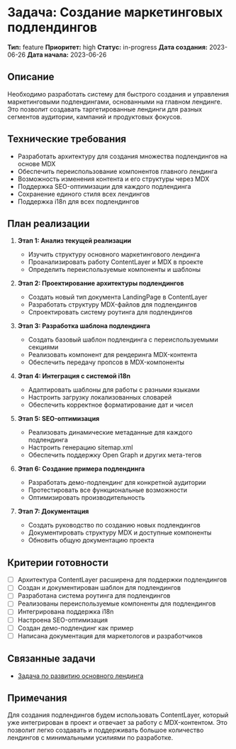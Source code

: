 # Задача: Создание маркетинговых подлендингов

**Тип:** feature
**Приоритет:** high
**Статус:** in-progress
**Дата создания:** 2023-06-26
**Дата начала:** 2023-06-26

## Описание
Необходимо разработать систему для быстрого создания и управления маркетинговыми подлендингами, основанными на главном лендинге. Это позволит создавать таргетированные лендинги для разных сегментов аудитории, кампаний и продуктовых фокусов.

## Технические требования
- Разработать архитектуру для создания множества подлендингов на основе MDX
- Обеспечить переиспользование компонентов главного лендинга
- Возможность изменения контента и его структуры через MDX
- Поддержка SEO-оптимизации для каждого подлендинга
- Сохранение единого стиля всех лендингов
- Поддержка i18n для всех подлендингов

## План реализации

1. **Этап 1: Анализ текущей реализации**
   - Изучить структуру основного маркетингового лендинга
   - Проанализировать работу ContentLayer и MDX в проекте
   - Определить переиспользуемые компоненты и шаблоны

2. **Этап 2: Проектирование архитектуры подлендингов**
   - Создать новый тип документа LandingPage в ContentLayer
   - Разработать структуру MDX-файлов для подлендингов
   - Спроектировать систему роутинга для подлендингов

3. **Этап 3: Разработка шаблона подлендинга**
   - Создать базовый шаблон подлендинга с переиспользуемыми секциями
   - Реализовать компонент для рендеринга MDX-контента 
   - Обеспечить передачу пропсов в MDX-компоненты

4. **Этап 4: Интеграция с системой i18n**
   - Адаптировать шаблоны для работы с разными языками
   - Настроить загрузку локализованных словарей
   - Обеспечить корректное форматирование дат и чисел

5. **Этап 5: SEO-оптимизация**
   - Реализовать динамические метаданные для каждого подлендинга
   - Настроить генерацию sitemap.xml
   - Обеспечить поддержку Open Graph и других мета-тегов

6. **Этап 6: Создание примера подлендинга**
   - Разработать демо-подлендинг для конкретной аудитории
   - Протестировать все функциональные возможности
   - Оптимизировать производительность

7. **Этап 7: Документация**
   - Создать руководство по созданию новых подлендингов
   - Документировать структуру MDX и доступные компоненты
   - Обновить общую документацию проекта

## Критерии готовности
- [ ] Архитектура ContentLayer расширена для поддержки подлендингов
- [ ] Создан и документирован шаблон для подлендингов
- [ ] Разработана система роутинга для подлендингов
- [ ] Реализованы переиспользуемые компоненты для подлендингов
- [ ] Интегрирована поддержка i18n
- [ ] Настроена SEO-оптимизация
- [ ] Создан демо-подлендинг как пример
- [ ] Написана документация для маркетологов и разработчиков

## Связанные задачи
- [Задача по развитию основного лендинга](./marketing-landing-enhancements.md)

## Примечания
Для создания подлендингов будем использовать ContentLayer, который уже интегрирован в проект и отвечает за работу с MDX-контентом. Это позволит легко создавать и поддерживать большое количество лендингов с минимальными усилиями по разработке. 